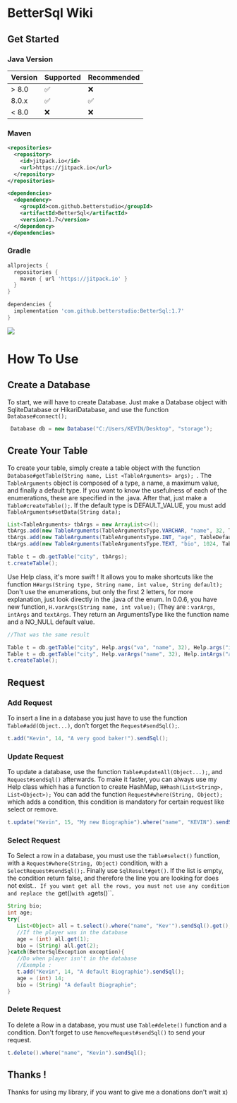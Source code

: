 # BetterSql Wiki
 
## Get Started

### Java Version 

| Version | Supported          |Recommended       | 
| ------- | ------------------ |------------------|
| > 8.0   | :white_check_mark: |:x:               |
| 8.0.x   | :white_check_mark: |:white_check_mark:|
| < 8.0   | :x:                |:x:               |

### Maven

```xml
<repositories>
  <repository>
    <id>jitpack.io</id>
    <url>https://jitpack.io</url>
  </repository>
</repositories>

<dependencies>
  <dependency>
    <groupId>com.github.betterstudio</groupId>
    <artifactId>BetterSql</artifactId>
    <version>1.7</version>
  </dependency>
</dependencies>
```
### Gradle

```gradle
allprojects {
  repositories {
    maven { url 'https://jitpack.io' }
  }
}

dependencies {
  implementation 'com.github.betterstudio:BetterSql:1.7'
}
```
[![](https://jitpack.io/v/betterstudio/BetterSql.svg)](https://jitpack.io/#betterstudio/BetterSql)

# How To Use

## Create a Database 
To start, we will have to create Database. 
Just make a Database object with SqliteDatabase or HikariDatabase, and use the function ``Database#connect();``
```Java
 Database db = new Database("C:/Users/KEVIN/Desktop", "storage");
```

## Create Your Table
To create your table, simply create a table object with the function ``Database#getTable(String name, List <TableArguments> args); ``. The `` TableArguments`` object is composed of a type, a name, a maximum value, and finally a default type. If you want to know the usefulness of each of the enumerations, these are specified in the .java. After that, just make a `` Table#createTable(); ``. If the default type is DEFAULT_VALUE, you must add ``TableArguments#setData(String data);``
```Java
List<TableArguments> tbArgs = new ArrayList<>();
tbArgs.add(new TableArguments(TableArgumentsType.VARCHAR, "name", 32, TableDefaultArgumentsType.NO));
tbArgs.add(new TableArguments(TableArgumentsType.INT, "age", TableDefaultArgumentsType.NO));
tbArgs.add(new TableArguments(TableArgumentsType.TEXT, "bio", 1024, TableDefaultArgumentsType.DEFAULT_VALUE).setData("Default Biographie Set !"));

Table t = db.getTable("city", tbArgs);
t.createTable();
```
Use Help class, it's more swift ! It allows you to make shortcuts like the function ``H#args(String type, String name, int value, String default);`` Don't use the enumerations, but only the first 2 letters, for more explanation, just look directly in the .java of the enum. In 0.0.6, you have new function, ``H.varArgs(String name, int value);`` (They are : ``varArgs``, ``intArgs`` and ``textArgs``. They return an ArgumentsType like the function name and a NO_NULL default value.

```Java
//That was the same result

Table t = db.getTable("city", Help.args("va", "name", 32), Help.args("in", "age", 1024, "no"), Help.args("te", "bio", 1024, "no");
Table t = db.getTable("city", Help.varArgs("name", 32), Help.intArgs("age", 4), Help.textArgs("bio", 1024));
t.createTable();
```
## Request

### Add Request

To insert a line in a database you just have to use the function ``Table#add(Object...)``, don't forget the ``Request#sendSql();``.
```java
t.add("Kevin", 14, "A very good baker!").sendSql();
```

### Update Request

To update a database, use the function ``Table#updateAll(Object...);``, and ``Request#sendSql()`` afterwards. To make it faster, you can always use my Help class which has a function to create HashMap, ``H#hash(List<String>, List<Object>);`` You can add the function ``Request#where(String, Object);`` which adds a condition, this condition is mandatory for certain request like select or remove.
```java
t.update("Kevin", 15, "My new Biographie").where("name", "KEVIN").sendSql();
```

### Select Request

To Select a row in a database, you must use the ``Table#select()`` function, with a ``Request#where(String, Object)`` condition, with a ``SelectRequest#sendSql();``.  Finally use ``SqlResult#get()``. If the list is empty, the condition return false, and therefore the line you are looking for does not exist.``. If you want get all the rows, you must not use any condition and replace the ``get()`` with a ``gets()``.
```java
String bio;
int age;
try{
   List<Object> all = t.select().where("name", "Kev'").sendSql().get();
   //If the player was in the database
   age = (int) all.get(1);
   bio = (String) all.get(2);
}catch(BetterSqlException exception){ 
   //Do when player isn't in the database
   //Exemple :
   t.add("Kevin", 14, "A default Biographie").sendSql();
   age = (int) 14;
   bio = (String) "A default Biographie"; 
}
```
### Delete Request 

To delete a Row in a database, you must use ``Table#delete()`` function and a condition. Don't forget to use ``RemoveRequest#sendSql()`` 
to send your request.

```java
t.delete().where("name", "Kevin").sendSql();
```

## Thanks !

Thanks for using my library, if you want to give me a donations don't wait x) 
